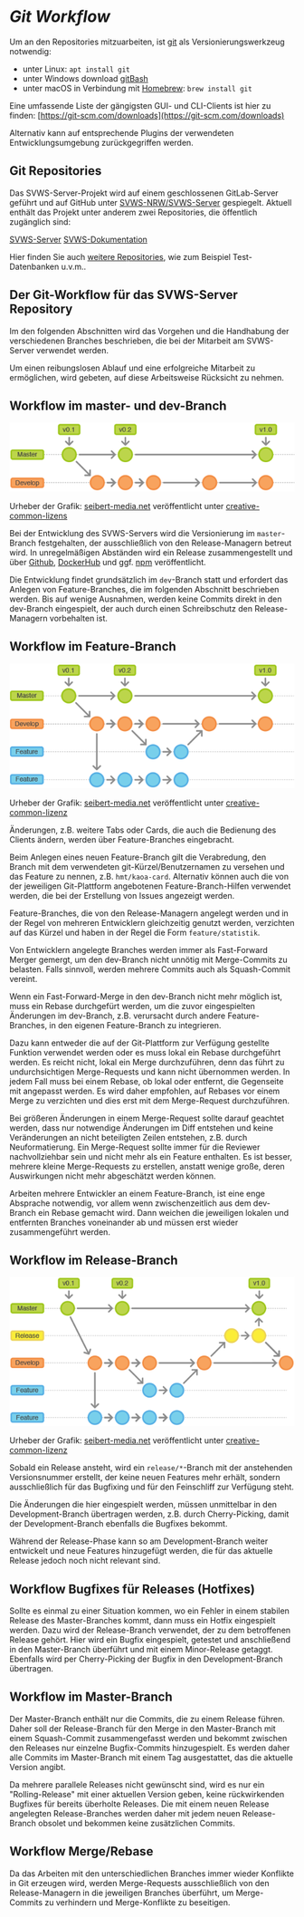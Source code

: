 ***Git Workflow***
=========================================================

Um an den Repositories mitzuarbeiten, ist [git](https://git-scm.com/) als Versionierungswerkzeug notwendig:

+ unter Linux: `apt install git`
+ unter Windows download [gitBash](https://gitforwindows.org/)
+ unter macOS in Verbindung mit [Homebrew](https://brew.sh): `brew install git`

Eine umfassende Liste der gängigsten GUI- und CLI-Clients ist hier zu finden: [https://git-scm.com/downloads](https://git-scm.com/downloads)

Alternativ kann auf entsprechende Plugins der verwendeten Entwicklungsumgebung zurückgegriffen werden.

## Git Repositories

Das SVWS-Server-Projekt wird auf einem geschlossenen GitLab-Server geführt und auf GitHub unter [SVWS-NRW/SVWS-Server](https://github.com/SVWS-NRW/SVWS-Server) gespiegelt.
Aktuell enthält das Projekt unter anderem zwei Repositories, die öffentlich zugänglich sind:

[SVWS-Server](https://github.com/SVWS-NRW/SVWS-Server)
[SVWS-Dokumentation](https://github.com/SVWS-NRW/SVWS-Dokumentation)


Hier finden Sie auch [weitere Repositories](https://github.com/SVWS-NRW/), wie zum Beispiel Test-Datenbanken u.v.m..

## Der Git-Workflow für das SVWS-Server Repository

Im den folgenden Abschnitten wird das Vorgehen und die Handhabung der verschiedenen Branches beschrieben, die bei der Mitarbeit am SVWS-Server verwendet werden.

Um einen reibungslosen Ablauf und eine erfolgreiche Mitarbeit zu ermöglichen, wird gebeten, auf diese Arbeitsweise Rücksicht zu nehmen.

## Workflow im master- und dev-Branch

![Gitflow-Workflow-1](./graphics/Gitflow-Workflow-1.png)

Urheber der Grafik: [seibert-media.net](https://infos.seibert-media.net/display/Productivity/Git-Workflows+-+Der+Gitflow-Workflow) veröffentlicht unter [creative-common-lizens](https://infos.seibert-media.net/display/seibertmedia/Inhalte+von+Seibert+Media+unter+Creative-Commons-Lizenz)

Bei der Entwicklung des SVWS-Servers wird die Versionierung im `master`-Branch festgehalten, der ausschließlich von den Release-Managern betreut wird. In unregelmäßigen Abständen wird ein Release zusammengestellt und über [Github](https://github.com/SVWS-NRW/), [DockerHub](https://hub.docker.com/u/svwsnrw) und ggf. [npm](https://www.npmjs.com/~svws-nrw) veröffentlicht.

Die Entwicklung findet grundsätzlich im `dev`-Branch statt und erfordert das Anlegen von Feature-Branches, die im folgenden Abschnitt beschrieben werden. Bis auf wenige Ausnahmen, werden keine Commits direkt in den dev-Branch eingespielt, der auch durch einen Schreibschutz den Release-Managern vorbehalten ist.

## Workflow im Feature-Branch

![Gitflow-Workflow-2](./graphics/Gitflow-Workflow-2.png)

Urheber der Grafik: [seibert-media.net](https://infos.seibert-media.net/display/Productivity/Git-Workflows+-+Der+Gitflow-Workflow) veröffentlicht unter [creative-common-lizenz](https://infos.seibert-media.net/display/seibertmedia/Inhalte+von+Seibert+Media+unter+Creative-Commons-Lizenz)

Änderungen, z.B. weitere Tabs oder Cards, die auch die Bedienung des Clients ändern, werden über Feature-Branches eingebracht.

Beim Anlegen eines neuen Feature-Branch gilt die Verabredung, den Branch mit dem verwendeten git-Kürzel/Benutzernamen zu versehen und das Feature zu nennen, z.B. `hmt/kaoa-card`. Alternativ können auch die von der jeweiligen Git-Plattform angebotenen Feature-Branch-Hilfen verwendet werden, die bei der Erstellung von Issues angezeigt werden.

Feature-Branches, die von den Release-Managern angelegt werden und in der Regel von mehreren Entwicklern gleichzeitig genutzt werden, verzichten auf das Kürzel und haben in der Regel die Form `feature/statistik`.

Von Entwicklern angelegte Branches werden immer als Fast-Forward Merger gemergt, um den dev-Branch nicht unnötig mit Merge-Commits zu belasten. Falls sinnvoll, werden mehrere Commits auch als Squash-Commit vereint.

Wenn ein Fast-Forward-Merge in den dev-Branch nicht mehr möglich ist, muss ein Rebase durchgefürt werden, um die zuvor eingespielten Änderungen im dev-Branch, z.B. verursacht durch andere Feature-Branches, in den eigenen Feature-Branch zu integrieren.

Dazu kann entweder die auf der Git-Plattform zur Verfügung gestellte Funktion verwendet werden oder es muss lokal ein Rebase durchgeführt werden. Es reicht nicht, lokal ein Merge durchzuführen, denn das führt zu undurchsichtigen Merge-Requests und kann nicht übernommen werden. In jedem Fall muss bei einem Rebase, ob lokal oder entfernt, die Gegenseite mit angepasst werden. Es wird daher empfohlen, auf Rebases vor einem Merge zu verzichten und dies erst mit dem Merge-Request durchzuführen.

Bei größeren Änderungen in einem Merge-Request sollte darauf geachtet werden, dass nur notwendige Änderungen im Diff entstehen und keine Veränderungen an nicht beteiligten Zeilen entstehen, z.B. durch Neuformatierung. Ein Merge-Request sollte immer für die Reviewer nachvollziehbar sein und nicht mehr als ein Feature enthalten. Es ist besser, mehrere kleine Merge-Requests zu erstellen, anstatt wenige große, deren Auswirkungen nicht mehr abgeschätzt werden können.

Arbeiten mehrere Entwickler an einem Feature-Branch, ist eine enge Absprache notwendig, vor allem wenn zwischenzeitlich aus dem dev-Branch ein Rebase gemacht wird. Dann weichen die jeweiligen lokalen und entfernten Branches voneinander ab und müssen erst wieder zusammengeführt werden.

## Workflow im Release-Branch

![Gitflow-Workflow-3](./graphics/Gitflow-Workflow-3.png)

Urheber der Grafik: [seibert-media.net](https://infos.seibert-media.net/display/Productivity/Git-Workflows+-+Der+Gitflow-Workflow) veröffentlicht unter [creative-common-lizenz](https://infos.seibert-media.net/display/seibertmedia/Inhalte+von+Seibert+Media+unter+Creative-Commons-Lizenz)

Sobald ein Release ansteht, wird ein `release/*`-Branch mit der anstehenden Versionsnummer erstellt, der keine neuen Features mehr erhält, sondern ausschließlich für das Bugfixing und für den Feinschliff zur Verfügung steht.

Die Änderungen die hier eingespielt werden, müssen unmittelbar in den Development-Branch übertragen werden, z.B. durch Cherry-Picking, damit der Development-Branch ebenfalls die Bugfixes bekommt.

Während der Release-Phase kann so am Development-Branch weiter entwickelt und neue Features hinzugefügt werden, die für das aktuelle Release jedoch noch nicht relevant sind.

## Workflow Bugfixes für Releases (Hotfixes)

Sollte es einmal zu einer Situation kommen, wo ein Fehler in einem stabilen Release des Master-Branches kommt, dann muss ein Hotfix eingespielt werden. Dazu wird der Release-Branch verwendet, der zu dem betroffenen Release gehört. Hier wird ein Bugfix eingespielt, getestet und anschließend in den Master-Branch überführt und mit einem Minor-Release getaggt. Ebenfalls wird per Cherry-Picking der Bugfix in den Development-Branch übertragen.

## Workflow im Master-Branch

Der Master-Branch enthält nur die Commits, die zu einem Release führen. Daher soll der Release-Branch für den Merge in den Master-Branch mit einem Squash-Commit zusammengefasst werden und bekommt zwischen den Releases nur einzelne Bugfix-Commits hinzugespielt. Es werden daher alle Commits im Master-Branch mit einem Tag ausgestattet, das die aktuelle Version angibt.

Da mehrere parallele Releases nicht gewünscht sind, wird es nur ein "Rolling-Release" mit einer aktuellen Version geben, keine rückwirkenden Bugfixes für bereits überholte Releases. Die mit einem neuen Release angelegten Release-Branches werden daher mit jedem neuen Release-Branch obsolet und bekommen keine zusätzlichen Commits.

## Workflow Merge/Rebase

Da das Arbeiten mit den unterschiedlichen Branches immer wieder Konflikte in Git erzeugen wird, werden Merge-Requests ausschließlich von den Release-Managern in die jeweiligen Branches überführt, um Merge-Commits zu verhindern und Merge-Konflikte zu beseitigen.